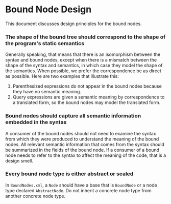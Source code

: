﻿Bound Node Design
=================

This document discusses design principles for the bound nodes.

### The shape of the bound tree should correspond to the shape of the program's static semantics

Generally speaking, that means that there is an isomorphism between the syntax and bound nodes, except when there is a mismatch between the shape of the syntax and semantics, in which case they model the shape of the semantics.  When possible, we prefer the correspondence be as direct as possible.  Here are two examples that illustrate this:
1. Parenthesized expressions do not appear in the bound nodes because they have no semantic meaning.
2. Query expressions are given a semantic meaning by correspondence to a translated form, so the bound nodes may model the translated form.

### Bound nodes should capture all semantic information embedded in the syntax

A consumer of the bound nodes should not need to examine the syntax from which they were produced to understand the meaning of the bound nodes.  All relevant semantic information that comes from the syntax should be summarized in the fields of the bound node.  If a consumer of a bound node needs to refer to the syntax to affect the meaning of the code, that is a design smell.

### Every bound node type is either abstract or sealed

In `BoundNodes.xml`, a `Node` should have a base that is `BoundNode` or a node type declared `AbstractNode`. Do not inherit a concrete node type from another concrete node type.
